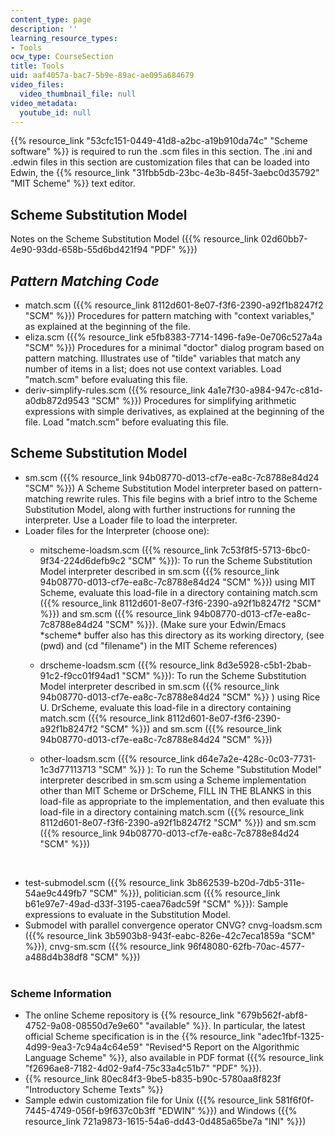 ```yaml
---
content_type: page
description: ''
learning_resource_types:
- Tools
ocw_type: CourseSection
title: Tools
uid: aaf4057a-bac7-5b9e-89ac-ae095a684679
video_files:
  video_thumbnail_file: null
video_metadata:
  youtube_id: null
---
```


{{% resource_link "53cfc151-0449-41d8-a2bc-a19b910da74c" "Scheme software" %}} is required to run the .scm files in this section. The .ini and .edwin files in this section are customization files that can be loaded into Edwin, the {{% resource_link "31fbb5db-23bc-4e3b-845f-3aebc0d35792" "MIT Scheme" %}} text editor.

Scheme Substitution Model
-------------------------

Notes on the Scheme Substitution Model ({{% resource_link 02d60bb7-4e90-93dd-658b-55d6bd421f94 "PDF" %}})

_Pattern Matching Code_
-----------------------

*   match.scm ({{% resource_link 8112d601-8e07-f3f6-2390-a92f1b8247f2 "SCM" %}}) Procedures for pattern matching with "context variables," as explained at the beginning of the file.
*   eliza.scm ({{% resource_link e5fb8383-7714-1496-fa9e-0e706c527a4a "SCM" %}}) Procedures for a minimal "doctor" dialog program based on pattern matching. Illustrates use of "tilde" variables that match any number of items in a list; does not use context variables. Load "match.scm" before evaluating this file.
*   deriv-simplify-rules.scm ({{% resource_link 4a1e7f30-a984-947c-c81d-a0db872d9543 "SCM" %}}) Procedures for simplifying arithmetic expressions with simple derivatives, as explained at the beginning of the file. Load "match.scm" before evaluating this file.

Scheme Substitution Model
-------------------------

*   sm.scm ({{% resource_link 94b08770-d013-cf7e-ea8c-7c8788e84d24 "SCM" %}}) A Scheme Substitution Model interpreter based on pattern-matching rewrite rules. This file begins with a brief intro to the Scheme Substitution Model, along with further instructions for running the interpreter. Use a Loader file to load the interpreter.
*   Loader files for the Interpreter (choose one):
    *   mitscheme-loadsm.scm ({{% resource_link 7c53f8f5-5713-6bc0-9f34-224d6defb9c2 "SCM" %}}): To run the Scheme Substitution Model interpreter described in sm.scm ({{% resource_link 94b08770-d013-cf7e-ea8c-7c8788e84d24 "SCM" %}}) using MIT Scheme, evaluate this load-file in a directory containing match.scm ({{% resource_link 8112d601-8e07-f3f6-2390-a92f1b8247f2 "SCM" %}}) and sm.scm ({{% resource_link 94b08770-d013-cf7e-ea8c-7c8788e84d24 "SCM" %}}). (Make sure your Edwin/Emacs \*scheme\* buffer also has this directory as its working directory, (see (pwd) and (cd "filename") in the MIT Scheme references)
    *   drscheme-loadsm.scm ({{% resource_link 8d3e5928-c5b1-2bab-91c2-f9cc01f94ad1 "SCM" %}}): To run the Scheme Substitution Model interpreter described in sm.scm ({{% resource_link 94b08770-d013-cf7e-ea8c-7c8788e84d24 "SCM" %}} ) using Rice U. DrScheme, evaluate this load-file in a directory containing match.scm ({{% resource_link 8112d601-8e07-f3f6-2390-a92f1b8247f2 "SCM" %}}) and sm.scm ({{% resource_link 94b08770-d013-cf7e-ea8c-7c8788e84d24 "SCM" %}})
    *   other-loadsm.scm ({{% resource_link d64e7a2e-428c-0c03-7731-1c3d77113713 "SCM" %}} ): To run the Scheme "Substitution Model" interpreter described in sm.scm using a Scheme implementation other than MIT Scheme or DrScheme, FILL IN THE BLANKS in this load-file as appropriate to the implementation, and then evaluate this load-file in a directory containing match.scm ({{% resource_link 8112d601-8e07-f3f6-2390-a92f1b8247f2 "SCM" %}}) and sm.scm ({{% resource_link 94b08770-d013-cf7e-ea8c-7c8788e84d24 "SCM" %}})  
          
         
*   test-submodel.scm ({{% resource_link 3b862539-b20d-7db5-311e-54ae9c449fb7 "SCM" %}}), politician.scm ({{% resource_link b61e97e7-49ad-d33f-3195-caea76adc59f "SCM" %}}): Sample expressions to evaluate in the Substitution Model.
*   Submodel with parallel convergence operator CNVG? cnvg-loadsm.scm ({{% resource_link 3b5903b8-943f-eabc-826e-42c7eca1859a "SCM" %}}), cnvg-sm.scm ({{% resource_link 96f48080-62fb-70ac-4577-a488d4b38df8 "SCM" %}})  
     

### Scheme Information

*   The online Scheme repository is {{% resource_link "679b562f-abf8-4752-9a08-08550d7e9e60" "available" %}}. In particular, the latest official Scheme specification is in the {{% resource_link "adec1fbf-1325-4d99-9ea3-7c94a4c64e59" "Revised^5 Report on the Algorithmic Language Scheme" %}}, also available in PDF format ({{% resource_link "f2696ae8-7182-4d02-9af4-75c33a4c51b7" "PDF" %}}).
*   {{% resource_link 80ec84f3-9be5-b835-b90c-5780aa8f823f "Introductory Scheme Texts" %}}
*   Sample edwin customization file for Unix ({{% resource_link 581f6f0f-7445-4749-056f-b9f637c0b3ff "EDWIN" %}}) and Windows ({{% resource_link 721a9873-1615-54a6-dd43-0d485a65be7a "INI" %}})